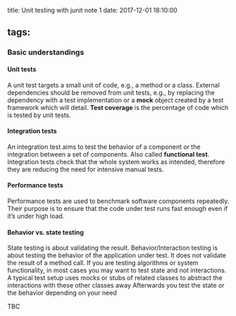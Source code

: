 title: Unit testing with junit note 1
date: 2017-12-01 18:10:00
<!-- categories: hexo #unit test -->
tags:
---
### Basic understandings
#### Unit tests
A unit test targets a small unit of code, e.g., a method or a class. External dependencies should be removed from unit tests, e.g., by replacing the dependency with a test implementation or a **mock** object created by a test framework which will detail.
**Test coverage** is the percentage of code which is tested by unit tests.
<!-- more -->
#### Integration tests
An integration test aims to test the behavior of a component or the integration between a set of components. Also called **functional test**.
Integration tests check that the whole system works as intended, therefore they are reducing the need for intensive manual tests.<br>
#### Performance tests
Performance tests are used to benchmark software components repeatedly. Their purpose is to ensure that the code under test runs fast enough even if it’s under high load.<br>
#### Behavior vs. state testing
State testing is about validating the result. 
Behavior/Interaction testing is about testing the behavior of the application under test. It does not validate the result of a method call.
If you are testing algorithms or system functionality, in most cases you may want to test state and not interactions. A typical test setup uses mocks or stubs of related classes to abstract the interactions with these other classes away Afterwards you test the state or the behavior depending on your need

TBC